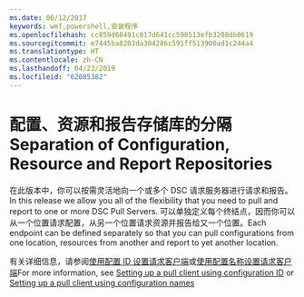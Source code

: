 ```yaml
---
ms.date: 06/12/2017
keywords: wmf,powershell,安装程序
ms.openlocfilehash: cc859d68491c817d641cc598513efb3208db0619
ms.sourcegitcommit: e7445ba8203da304286c591ff513900ad1c244a4
ms.translationtype: HT
ms.contentlocale: zh-CN
ms.lasthandoff: 04/23/2019
ms.locfileid: "62085382"
---
```

# <a name="separation-of-configuration-resource-and-report-repositories"></a><span data-ttu-id="67d64-102">配置、资源和报告存储库的分隔</span><span class="sxs-lookup"><span data-stu-id="67d64-102">Separation of Configuration, Resource and Report Repositories</span></span>

<span data-ttu-id="67d64-103">在此版本中，你可以按需灵活地向一个或多个 DSC 请求服务器进行请求和报告。</span><span class="sxs-lookup"><span data-stu-id="67d64-103">In this release we allow you all of the flexibility that you need to pull and report to one or more DSC Pull Servers.</span></span> <span data-ttu-id="67d64-104">可以单独定义每个终结点，因而你可以从一个位置请求配置，从另一个位置请求资源并报告给又一个位置。</span><span class="sxs-lookup"><span data-stu-id="67d64-104">Each endpoint can be defined separately so that you can pull configurations from one location, resources from another and report to yet another location.</span></span>

<span data-ttu-id="67d64-105">有关详细信息，请参阅[使用配置 ID 设置请求客户端](https://msdn.microsoft.com/powershell/dsc/pullclientconfigid)或[使用配置名称设置请求客户端](https://msdn.microsoft.com/powershell/dsc/pullclientconfignames)</span><span class="sxs-lookup"><span data-stu-id="67d64-105">For more information, see [Setting up a pull client using configuration ID](https://msdn.microsoft.com/powershell/dsc/pullclientconfigid) or [Setting up a pull client using configuration names](https://msdn.microsoft.com/powershell/dsc/pullclientconfignames)</span></span>
